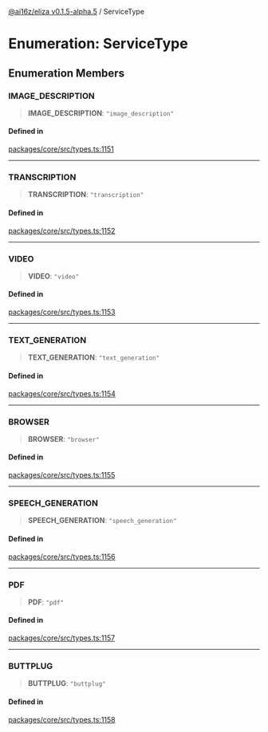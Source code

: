 [@ai16z/eliza v0.1.5-alpha.5](../index.md) / ServiceType

# Enumeration: ServiceType

## Enumeration Members

### IMAGE\_DESCRIPTION

> **IMAGE\_DESCRIPTION**: `"image_description"`

#### Defined in

[packages/core/src/types.ts:1151](https://github.com/roschler/eliza/blob/main/packages/core/src/types.ts#L1151)

***

### TRANSCRIPTION

> **TRANSCRIPTION**: `"transcription"`

#### Defined in

[packages/core/src/types.ts:1152](https://github.com/roschler/eliza/blob/main/packages/core/src/types.ts#L1152)

***

### VIDEO

> **VIDEO**: `"video"`

#### Defined in

[packages/core/src/types.ts:1153](https://github.com/roschler/eliza/blob/main/packages/core/src/types.ts#L1153)

***

### TEXT\_GENERATION

> **TEXT\_GENERATION**: `"text_generation"`

#### Defined in

[packages/core/src/types.ts:1154](https://github.com/roschler/eliza/blob/main/packages/core/src/types.ts#L1154)

***

### BROWSER

> **BROWSER**: `"browser"`

#### Defined in

[packages/core/src/types.ts:1155](https://github.com/roschler/eliza/blob/main/packages/core/src/types.ts#L1155)

***

### SPEECH\_GENERATION

> **SPEECH\_GENERATION**: `"speech_generation"`

#### Defined in

[packages/core/src/types.ts:1156](https://github.com/roschler/eliza/blob/main/packages/core/src/types.ts#L1156)

***

### PDF

> **PDF**: `"pdf"`

#### Defined in

[packages/core/src/types.ts:1157](https://github.com/roschler/eliza/blob/main/packages/core/src/types.ts#L1157)

***

### BUTTPLUG

> **BUTTPLUG**: `"buttplug"`

#### Defined in

[packages/core/src/types.ts:1158](https://github.com/roschler/eliza/blob/main/packages/core/src/types.ts#L1158)
